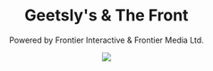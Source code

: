 <h1 align="center">
  Geetsly's & The Front
</h1>
<p align="middle">Powered by Frontier Interactive & Frontier Media Ltd.</p>

<p align="middle">
  <a href="https://geetslys.net"><img src="https://geetslys.net/assets/img/banner.png" /></a>
</p>
